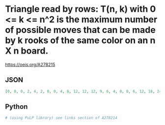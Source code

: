 # Triangle read by rows: T\(n, k\) with 0 <\= k <\= n^2 is the maximum number of possible moves that can be made by k rooks of the same color on an n X n board\.
https://oeis.org/A278215
## JSON
```JSON
[0, 0, 0, 2, 4, 2, 0, 0, 4, 8, 12, 12, 12, 9, 6, 4, 0, 0, 6, 12, 18, 24, 26, 28, 26, 24, 22, 20, 18, 16, 12, 8, 4, 0, 0, 8, 16, 24, 32, 40, 44, 48, 48, 48, 46, 44, 44, 42, 40, 38, 36, 32, 28, 24, 20, 16, 12, 8, 4, 0]
```
## Python
```Python
# (using PuLP library) see links section of A278214
```
